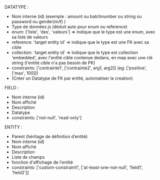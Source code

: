 DATATYPE :
 - Nom interne (id) (exemple : amount ou batchnumber ou string ou password ou gender(m/f) )
 - Type de données js (déduit auto pour enum ou reference)
 - enum: ['liste', 'des', 'valeurs'] => indique que le type est une enum, avec sa liste de valeurs
 - reference: 'target entity id' => indique que le type est une FK avec sa cible
 - collection: 'target entity id' => indique que le type est collection 'embedded', avec l'entité cible contenue dedans, en map avec une clé string (l'entité cible n'a pas besoin de PK)
 - constraints: ['contrainte1', ['contrainte2', arg1, arg2]] (eg: ['positive', ['max', 100]])
 - (Créer un Datatype de FK par entité, automatiser la creation)

FIELD :
 - Nom interne (id)
 - Nom affiché
 - Description
 - Datatype
 - constraints: ['not-null', 'read-only']

ENTITY :
 - Parent (héritage de définition d’entité)
 - Nom interne (id)
 - Nom affiché
 - Description
 - Liste de champs
 - fonction d'affichage de l'entité
 - constraints: ['custom-constraint1', ['at-least-one-not-null', 'field1', 'field2']]
